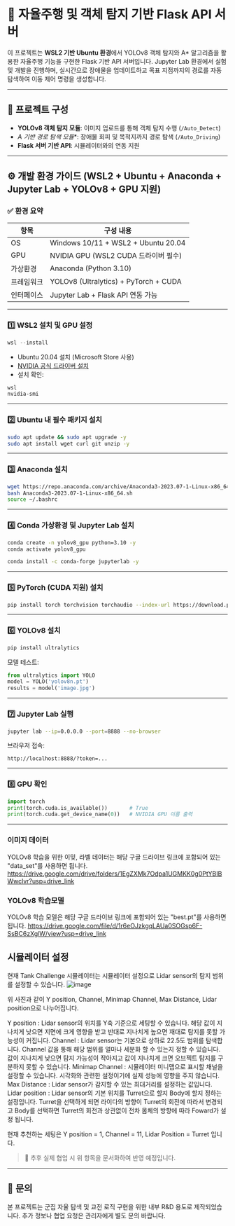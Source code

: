 # 🧭 자율주행 및 객체 탐지 기반 Flask API 서버

이 프로젝트는 **WSL2 기반 Ubuntu 환경**에서 YOLOv8 객체 탐지와 A* 알고리즘을 활용한 자율주행 기능을 구현한 Flask 기반 API 서버입니다. 
Jupyter Lab 환경에서 실험 및 개발을 진행하며, 실시간으로 장애물을 업데이트하고 목표 지점까지의 경로를 자동 탐색하여 이동 제어 명령을 생성합니다.

---

## 📁 프로젝트 구성

- **YOLOv8 객체 탐지 모듈**: 이미지 업로드를 통해 객체 탐지 수행 (`/Auto_Detect`)
- **A* 기반 경로 탐색 모듈**: 장애물 회피 및 목적지까지 경로 탐색 (`/Auto_Driving`)
- **Flask 서버 기반 API**: 시뮬레이터와의 연동 지원

---

## ⚙️ 개발 환경 가이드 (WSL2 + Ubuntu + Anaconda + Jupyter Lab + YOLOv8 + GPU 지원)

### ✅ 환경 요약

| 항목       | 구성 내용                                      |
|------------|-----------------------------------------------|
| OS         | Windows 10/11 + WSL2 + Ubuntu 20.04           |
| GPU        | NVIDIA GPU (WSL2 CUDA 드라이버 필수)          |
| 가상환경   | Anaconda (Python 3.10)                        |
| 프레임워크 | YOLOv8 (Ultralytics) + PyTorch + CUDA         |
| 인터페이스 | Jupyter Lab + Flask API 연동 가능             |

---

### 1️⃣ WSL2 설치 및 GPU 설정

```powershell
wsl --install
```

- Ubuntu 20.04 설치 (Microsoft Store 사용)
- [NVIDIA 공식 드라이버 설치](https://www.nvidia.com/Download/index.aspx)
- 설치 확인:

```bash
wsl
nvidia-smi
```

---

### 2️⃣ Ubuntu 내 필수 패키지 설치

```bash
sudo apt update && sudo apt upgrade -y
sudo apt install wget curl git unzip -y
```

---

### 3️⃣ Anaconda 설치

```bash
wget https://repo.anaconda.com/archive/Anaconda3-2023.07-1-Linux-x86_64.sh
bash Anaconda3-2023.07-1-Linux-x86_64.sh
source ~/.bashrc
```

---

### 4️⃣ Conda 가상환경 및 Jupyter Lab 설치

```bash
conda create -n yolov8_gpu python=3.10 -y
conda activate yolov8_gpu

conda install -c conda-forge jupyterlab -y
```

---

### 5️⃣ PyTorch (CUDA 지원) 설치

```bash
pip install torch torchvision torchaudio --index-url https://download.pytorch.org/whl/cu118
```

---

### 6️⃣ YOLOv8 설치

```bash
pip install ultralytics
```

모델 테스트:
```python
from ultralytics import YOLO
model = YOLO('yolov8n.pt')
results = model('image.jpg')
```

---

### 7️⃣ Jupyter Lab 실행

```bash
jupyter lab --ip=0.0.0.0 --port=8888 --no-browser
```

브라우저 접속:
```
http://localhost:8888/?token=...
```

---

### 8️⃣ GPU 확인

```python
import torch
print(torch.cuda.is_available())       # True
print(torch.cuda.get_device_name(0))   # NVIDIA GPU 이름 출력
```

---

### 이미지 데이터

YOLOv8 학습을 위한 이밎, 라벨 데이터는 해당 구글 드라이브 링크에 포함되어 있는 "data_set"를 사용하면 됩니다.
https://drive.google.com/drive/folders/1EgZXMk7Odpa1UGMKK0g0PtYBIBWwclvr?usp=drive_link

### YOLOv8 학습모델

YOLOv8 학습 모델은 해당 구글 드라이브 링크에 포함되어 있는 "best.pt"를 사용하면 됩니다.
https://drive.google.com/file/d/1r6eOJzkgqLAUa0SOGsp6F-SsBC6zXglW/view?usp=drive_link

## 시뮬레이터 설정

현재 Tank Challenge 시뮬레이터는 시뮬레이터 설정으로 Lidar sensor의 탐지 범위를 설정할 수 있습니다.
![image](https://github.com/user-attachments/assets/62da08a5-6fe1-4201-9b50-372b43cc0ab1)

위 사진과 같이 Y position, Channel, Minimap Channel, Max Distance, Lidar position으로 나누어집니다.

Y position : Lidar sensor의 위치를 Y축 기준으로 세팅할 수 있습니다. 해당 값이 지나치게 낮으면 지면에 크게 영향을 받고 반대로 지나치게 높으면 재대로 탐지를 못할 가능성이 커집니다.
Channel : Lidar sensor는 기본으로 상하로 22.5도 범위를 탐색합니다. Channel 값을 통해 해당 범위를 얼마나 세분화 할 수 있는지 정할 수 있습니다. 값이 지나치게 낮으면 탐지 가능성이 작아지고 값이 지나치게 크면 오브젝트 탐지를 구분하지 못할 수 있습니다.
Minimap Channel : 시뮬레이터 미니맵으로 표시할 채널을 설정할 수 있습니다. 시각화와 관련한 설정이기에 실제 성능에 영향을 주지 않습니다.
Max Distance : Lidar sensor가 감지할 수 있는 최대거리를 설정하는 값입니다. 
Lidar position : Lidar sensor의 기본 위치를 Turret으로 할지 Body에 할지 정하는 설정입니다. Turret을 선택하게 되면 라이다의 방향이 Turret의 회전에 따라서 변경되고 Body를 선택하면 Turret의 회전과 상관없이 전차 몸체의 방향에 따라 Foward가 설정 됩니다.

현재 추천하는 세팅은 Y position = 1, Channel = 11, Lidar Position =  Turret 입니다.

> 📎 추후 실제 협업 시 위 항목을 문서화하여 반영 예정입니다.

---

## 📮 문의
본 프로젝트는 군집 자율 탐색 및 교전 로직 구현을 위한 내부 R&D 용도로 제작되었습니다.
추가 정보나 협업 요청은 관리자에게 별도 문의 바랍니다.
